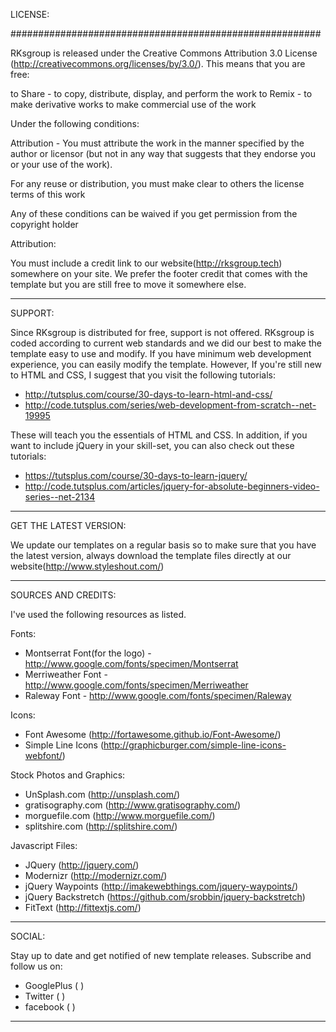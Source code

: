 LICENSE:

########################################################

RKsgroup is released under the Creative Commons Attribution 3.0 License
(http://creativecommons.org/licenses/by/3.0/). This means that you are free:

   to Share - to copy, distribute, display, and perform the work
   to Remix - to make derivative works
   to make commercial use of the work 

Under the following conditions:

   Attribution - You must attribute the work in the manner specified by the 
   author or licensor (but not in any way that suggests that they endorse you 
   or your use of the work). 

   For any reuse or distribution, you must make clear to others the license 
   terms of this work

   Any of these conditions can be waived if you get permission from the 
   copyright holder

Attribution: 
	
   You must include a credit link to our website(http://rksgroup.tech) somewhere on
   your site. We prefer the footer credit that comes with the template but you are still 
   free to move it somewhere else.


----------------------------------------------------------------------------------------------------- 

SUPPORT:
    
Since RKsgroup is distributed for free, support is not offered. RKsgroup is coded according 
to current web standards and we did our best to make the template easy to use and modify.
If you have minimum web development experience, you can easily modify the template. 
However, If you're still new to HTML and CSS, I suggest that you visit the 
following tutorials:

 - http://tutsplus.com/course/30-days-to-learn-html-and-css/
 - http://code.tutsplus.com/series/web-development-from-scratch--net-19995

These will teach you the essentials of HTML and CSS. In addition, if you want to include
jQuery in your skill-set, you can also check out these tutorials: 

 - https://tutsplus.com/course/30-days-to-learn-jquery/
 - http://code.tutsplus.com/articles/jquery-for-absolute-beginners-video-series--net-2134

------------------------------------------------------------------------------------------------------ 

GET THE LATEST VERSION:

We update our templates on a regular basis so to make sure that you have the latest version, 
always download the template files directly at our website(http://www.styleshout.com/)

-------------------------------------------------------------------------------------------------------
SOURCES AND CREDITS:

I've used the following resources as listed.

Fonts:
 - Montserrat Font(for the logo)  - http://www.google.com/fonts/specimen/Montserrat
 - Merriweather Font - http://www.google.com/fonts/specimen/Merriweather 
 - Raleway Font - http://www.google.com/fonts/specimen/Raleway

Icons:
 - Font Awesome (http://fortawesome.github.io/Font-Awesome/)
 - Simple Line Icons (http://graphicburger.com/simple-line-icons-webfont/)

Stock Photos and Graphics:
 - UnSplash.com (http://unsplash.com/)
 - gratisography.com (http://www.gratisography.com/)
 - morguefile.com (http://www.morguefile.com/)
 - splitshire.com (http://splitshire.com/)
 
Javascript Files:
 - JQuery (http://jquery.com/)
 - Modernizr (http://modernizr.com/)
 - jQuery Waypoints (http://imakewebthings.com/jquery-waypoints/)
 - jQuery Backstretch (https://github.com/srobbin/jquery-backstretch)
 - FitText (http://fittextjs.com/) 
--------------------------------------------------------------------------------------------------------- 
SOCIAL:

Stay up to date and get notified of new template releases. 
Subscribe and follow us on:

- GooglePlus ( )
- Twitter ( )
- facebook ( )
---------------------------------------------------------------------------------------------------------
